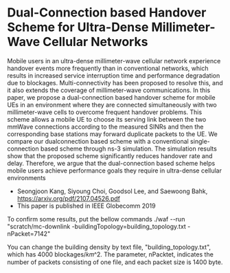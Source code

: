 #  Dual-Connection based Handover Scheme for Ultra-Dense Millimeter-Wave Cellular Networks

Mobile users in an ultra-dense millimeter-wave cellular network experience handover events more frequently than in conventional networks, which results in increased service
interruption time and performance degradation due to blockages.
Multi-connectivity has been proposed to resolve this, and it also
extends the coverage of millimeter-wave communications. In this
paper, we propose a dual-connection based handover scheme for
mobile UEs in an environment where they are connected simultaneously with two millimeter-wave cells to overcome frequent
handover problems. This scheme allows a mobile UE to choose
its serving link between the two mmWave connections according
to the measured SINRs and then the corresponding base stations
may forward duplicate packets to the UE. We compare our dualconnection based scheme with a conventional single-connection
based scheme through ns-3 simulation. The simulation results
show that the proposed scheme significantly reduces handover
rate and delay. Therefore, we argue that the dual-connection
based scheme helps mobile users achieve performance goals they
require in ultra-dense cellular environments

* Seongjoon Kang, Siyoung Choi, Goodsol Lee, and Saewoong Bahk, https://arxiv.org/pdf/2107.04526.pdf
* This paper is published in IEEE Globecomm 2019

To confirm some results, put the bellow commands
./waf --run "scratch/mc-downlink -buildingTopology=building_topology.txt -nPacket=7142"

You can change the building density by text file, "building_topology.txt", which has 4000 blockages/𝑘𝑚^2.
The parameter, nPacktet, indicates the number of packets consisting of one file, and each packet size is 1400 byte. 
